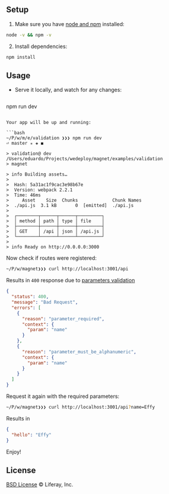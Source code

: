 ## Setup

1. Make sure you have [node and npm](https://nodejs.org/en/download/) installed:

  ```sh
node -v && npm -v
  ```

2. Install dependencies:

  ```sh
npm install
  ```

## Usage

* Serve it locally, and watch for any changes:

  ```
npm run dev
  ```

Your app will be up and running:

```bash
~/P/w/m/e/validation ❯❯❯ npm run dev                                                                                                           ⏎ master ✭ ✚ ◼

> validation@ dev /Users/eduardo/Projects/wedeploy/magnet/examples/validation
> magnet

> info Building assets…
>
>  Hash: 5a31ac1f9cac3e98b67e
>  Version: webpack 2.2.1
>  Time: 46ms
>     Asset    Size  Chunks             Chunk Names
>  ./api.js  3.1 kB       0  [emitted]  ./api.js
>
>  ┌────────┬──────┬──────┬─────────┐
>  │ method │ path │ type │ file    │
>  ├────────┼──────┼──────┼─────────┤
>  │ GET    │ /api │ json │ /api.js │
>  └────────┴──────┴──────┴─────────┘
>
> info Ready on http://0.0.0.0:3000
```

Now check if routes were registered:

```bash
~/P/w/magnet❯❯❯ curl http://localhost:3001/api
```

Results in `400` response due to [parameters validation](https://github.com/wedeploy/magnet/blob/master/examples/validation/api.js#L8-L9)

```json
{
  "status": 400,
  "message": "Bad Request",
  "errors": [
    {
      "reason": "parameter_required",
      "context": {
        "param": "name"
      }
    },
    {
      "reason": "parameter_must_be_alphanumeric",
      "context": {
        "param": "name"
      }
    }
  ]
}
```

Request it again with the required parameters:

```bash
~/P/w/magnet❯❯❯ curl http://localhost:3001/api?name=Effy
```

Results in

```json
{
  "hello": "Effy"
}
```

Enjoy!

## License

[BSD License](https://github.com/wedeploy/magnet/blob/master/LICENSE.md) © Liferay, Inc.
